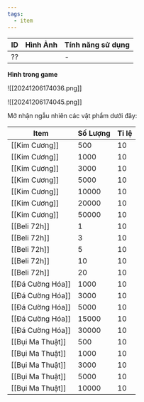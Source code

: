 ```yaml
---
tags:
  - item
---
```


| ID  | Hình Ảnh | Tính năng sử dụng |
| --- | -------- | ----------------- |
| ??  |          | -                 |
**Hình trong game**

![[20241206174036.png]]

![[20241206174045.png]]

Mở nhận ngẫu nhiên các vật phẩm dưới đây:

| Item             | Số Lượng | Tỉ lệ |
| ---------------- | -------- | ----- |
| [[Kim Cương]]    | 500      | 10    |
| [[Kim Cương]]    | 1000     | 10    |
| [[Kim Cương]]    | 3000     | 10    |
| [[Kim Cương]]    | 5000     | 10    |
| [[Kim Cương]]    | 10000    | 10    |
| [[Kim Cương]]    | 20000    | 10    |
| [[Kim Cương]]    | 50000    | 10    |
| [[Beli 72h]]     | 1        | 10    |
| [[Beli 72h]]     | 3        | 10    |
| [[Beli 72h]]     | 5        | 10    |
| [[Beli 72h]]     | 10       | 10    |
| [[Beli 72h]]     | 20       | 10    |
| [[Đá Cường Hóa]] | 1000     | 10    |
| [[Đá Cường Hóa]] | 3000     | 10    |
| [[Đá Cường Hóa]] | 5000     | 10    |
| [[Đá Cường Hóa]] | 15000    | 10    |
| [[Đá Cường Hóa]] | 30000    | 10    |
| [[Bụi Ma Thuật]] | 500      | 10    |
| [[Bụi Ma Thuật]] | 1000     | 10    |
| [[Bụi Ma Thuật]] | 3000     | 10    |
| [[Bụi Ma Thuật]] | 5000     | 10    |
| [[Bụi Ma Thuật]] | 10000    | 10    |


